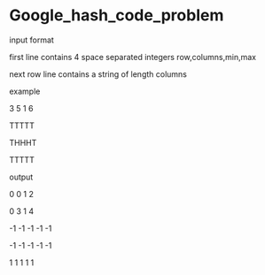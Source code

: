 # Google_hash_code_problem

input format

first line contains 4 space separated integers
row,columns,min,max



next row line contains a string of length columns

example


3 5 1 6


TTTTT


THHHT


TTTTT


output


0 0 1 2


0 3 1 4


-1 -1 -1 -1 -1


-1 -1 -1 -1 -1


1 1 1 1 1


